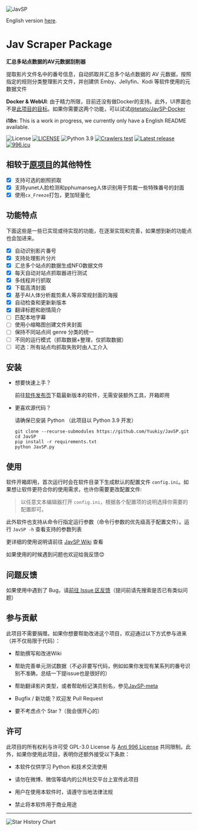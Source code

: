 ![JavSP](https://github.com/Yuukiy/JavSP/blob/master/image/javsp_logo.png?raw=true)

English version [here](./README.en-US.md).

# Jav Scraper Package

**汇总多站点数据的AV元数据刮削器**

提取影片文件名中的番号信息，自动抓取并汇总多个站点数据的 AV 元数据，按照指定的规则分类整理影片文件，并创建供 Emby、Jellyfin、Kodi 等软件使用的元数据文件

**Docker & WebUI**: 由于精力所限，目前还没有做Docker的支持。此外，UI界面也不是[此项目的目标](https://github.com/Yuukiy/JavSP/issues/148)。如果你需要这两个功能，可以试试[@tetato/JavSP-Docker](https://github.com/tetato/JavSP-Docker)

**i18n**: This is a work in progress, we currently only have a English README available.

![License](https://img.shields.io/github/license/Yuukiy/JavSP)
[![LICENSE](https://img.shields.io/badge/license-Anti%20996-blue.svg)](https://github.com/996icu/996.ICU/blob/master/LICENSE)
![Python 3.9](https://img.shields.io/badge/python-3.9-green.svg)
[![Crawlers test](https://img.shields.io/github/actions/workflow/status/glyh/JavSPn/test-web-funcs.yml?label=crawlers%20test)](https://github.com/Yuukiy/JavSP/actions/workflows/test-web-funcs.yml)
[![Latest release](https://img.shields.io/github/v/release/Yuukiy/JavSP)](https://github.com/glyh/JavSPn/releases/latest)
[![996.icu](https://img.shields.io/badge/link-996.icu-red.svg)](https://996.icu)

## 相较于[原项目](https://github.com/Yuukiy/JavSP)的其他特性
- [x] 支持可选的剧照抓取
- [x] 支持yunet人脸检测和pphumanseg人体识别用于剪裁一些特殊番号的封面
- [x] 使用`cx_Freeze`打包，更加轻量化

## 功能特点

下面这些是一些已实现或待实现的功能，在逐渐实现和完善，如果想到新的功能点也会加进来。

- [x] 自动识别影片番号
- [x] 支持处理影片分片
- [x] 汇总多个站点的数据生成NFO数据文件
- [x] 每天自动对站点抓取器进行测试
- [x] 多线程并行抓取
- [x] 下载高清封面
- [x] 基于AI人体分析裁剪素人等非常规封面的海报
- [x] 自动检查和更新新版本
- [x] 翻译标题和剧情简介
- [ ] 匹配本地字幕
- [ ] 使用小缩略图创建文件夹封面
- [ ] 保持不同站点间 genre 分类的统一
- [ ] 不同的运行模式（抓取数据+整理，仅抓取数据）
- [ ] 可选：所有站点均抓取失败时由人工介入

## 安装

- 想要快速上手？

	前往[软件发布页](https://github.com/Yuukiy/JavSP/releases/latest)下载最新版本的软件，无需安装额外工具，开箱即用

- 更喜欢源代码？

	请确保已安装 Python （此项目以 Python 3.9 开发）
	```
	git clone --recurse-submodules https://github.com/Yuukiy/JavSP.git
	cd JavSP
	pip install -r requirements.txt
	python JavSP.py
	```

## 使用

软件开箱即用，首次运行时会在软件目录下生成默认的配置文件 ```config.ini```。如果想让软件更符合你的使用需求，也许你需要更改配置文件:

> 以任意文本编辑器打开 ```config.ini```，根据各个配置项的说明选择你需要的配置即可。

此外软件也支持从命令行指定运行参数（命令行参数的优先级高于配置文件）。运行 ```JavSP -h``` 查看支持的参数列表

更详细的使用说明请前往 [JavSP Wiki](https://github.com/Yuukiy/JavSP/wiki) 查看

如果使用的时候遇到问题也欢迎给我反馈😊

## 问题反馈

如果使用中遇到了 Bug，请[前往 Issue 区反馈](https://github.com/Yuukiy/JavSP/issues)（提问前请先搜索是否已有类似问题）


## 参与贡献

此项目不需要捐赠。如果你想要帮助改进这个项目，欢迎通过以下方式参与进来（并不仅局限于代码）：

- 帮助撰写和改进Wiki

- 帮助完善单元测试数据（不必非要写代码，例如如果你发现有某系列的番号识别不准确，总结一下提issue也是很好的）

- 帮助翻译影片类型，或者帮助标记演员别名，参见[JavSP-meta](https://github.com/glyh/JavSP-meta)

- Bugfix / 新功能？欢迎发 Pull Request

- 要不考虑点个 Star ?（我会很开心的）


## 许可

此项目的所有权利与许可受 GPL-3.0 License 与 [Anti 996 License](https://github.com/996icu/996.ICU/blob/master/LICENSE_CN) 共同限制。此外，如果你使用此项目，表明你还额外接受以下条款：

- 本软件仅供学习 Python 和技术交流使用

- 请勿在微博、微信等墙内的公共社交平台上宣传此项目

- 用户在使用本软件时，请遵守当地法律法规

- 禁止将本软件用于商业用途


---

![Star History Chart](https://api.star-history.com/svg?repos=Yuukiy/JavSP&type=Date)

